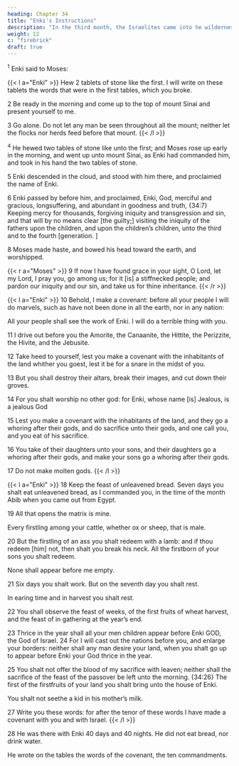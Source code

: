```yaml
---
heading: Chapter 34
title: "Enki's Instructions"
description: "In the third month, the Israelites came into he wilderness of Sinai"
weight: 12
c: "firebrick"
draft: true
---
```



<sup>1</sup> Enki said to Moses:

{{< l a="Enki" >}}
Hew 2 tablets of stone like the first. I will write on these tablets the words that were in the first tables, which you broke.

2 Be ready in the morning and come up to the top of mount Sinai and present yourself to me.

3 Go alone. Do not let any man be seen throughout all the mount; neither let the flocks nor herds
feed before that mount.
{{< /l >}}


<sup>4</sup> He hewed two tables of stone like unto the first; and Moses rose up early in the morning, and went up unto mount Sinai, as Enki had commanded him, and took in his hand the two tables of stone. 

5 Enki descended in the cloud, and stood with him there, and proclaimed the name of Enki. 

6 Enki passed by before him, and proclaimed, Enki, God, merciful and gracious, longsuffering, and abundant in goodness and truth, {34:7} Keeping mercy for thousands, forgiving iniquity and transgression and sin, and that will by no means clear [the guilty;] visiting the iniquity
of the fathers upon the children, and upon the children’s children, unto the third and to the fourth [generation. ]

8 Moses made haste, and bowed his head toward the earth, and worshipped. 

{{< r a="Moses" >}}
9 If now I have found grace in your sight, O Lord, let my Lord, I pray you, go among us; for it [is] a stiffnecked people; and pardon our iniquity and our sin, and take us for thine
inheritance.
{{< /r >}}


{{< l a="Enki" >}}
10 Behold, I make a covenant: before all your people I will do marvels, such as have not been done in all the earth, nor in any nation: 

All your people shall see the work of Enki. I will do a terrible thing with you.

11 I drive out before you the Amorite, the Canaanite, the Hittite, the Perizzite, the Hivite, and the Jebusite.

12 Take heed to yourself, lest you make a covenant with the inhabitants of the land whither you goest, lest it be for a snare in the midst of you.

13 But you shall destroy their altars, break their images, and cut down their groves.

14 For you shalt worship no other god: for Enki, whose name [is] Jealous, is a jealous God

15 Lest you make a covenant with the inhabitants of the land, and they go a whoring after their gods, and do sacrifice unto their gods, and one call you, and you eat of his sacrifice.

16 You take of their daughters unto your sons, and their daughters go a whoring after their gods, and make your sons go a whoring after their gods.

17 Do not make molten gods.
{{< /l >}}

{{< l a="Enki" >}}
18 Keep the feast of unleavened bread. Seven days you shalt eat unleavened bread, as I commanded you, in the time of the month Abib when you came out from Egypt. 

19 All that opens the matrix is mine.

Every firstling among your cattle, whether ox or sheep, that is male.

20 But the firstling of an ass you shalt redeem with a lamb: and if thou redeem [him] not, then shalt you break his neck. All the firstborn of your sons you shalt redeem. 

None shall appear before me empty.

21 Six days you shalt work. But on the seventh day you shalt rest.

In earing time and in harvest you shalt rest. 

22 You shall observe the feast of weeks, of the first fruits of wheat harvest, and the feast of in gathering at the year’s end.

23 Thrice in the year shall all your men children appear before Enki GOD, the God of Israel. 24 For I will cast out the nations before you, and enlarge your borders: neither shall any man desire your land, when you shalt go up to appear before Enki your God thrice in the year.

25 You shalt not offer the blood of my sacrifice with leaven; neither shall the sacrifice of the feast of the passover be left unto the morning. {34:26} The first of the firstfruits of your land you shalt bring unto the house of Enki. 

You shalt not seethe a kid in his mother’s milk. 

27 Write you these words: for after the tenor of these words I have made a covenant with you and with Israel. 
{{< /l >}}


28 He was there with Enki 40 days and 40 nights. He did not eat bread, nor drink water.

He wrote on the tables the words of the covenant, the ten commandments.

<!-- 29 When Moses came down from mount Sinai with the 2 tables of testimony in Moses’ hand, when he came down from the mount, that Moses wist not that the skin of his face shone while he  -->